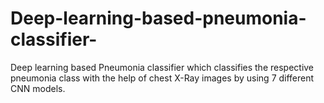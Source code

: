 # Deep-learning-based-pneumonia-classifier-
Deep learning based Pneumonia classifier which classifies the respective pneumonia class with the help of chest X-Ray images by using 7 different CNN models.
